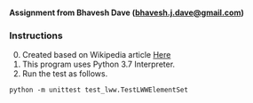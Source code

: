 #### Assignment from Bhavesh Dave (bhavesh.j.dave@gmail.com)

### Instructions ###

0. Created based on Wikipedia article [Here](https://en.wikipedia.org/wiki/Conflict-free_replicated_data_type)
1. This program uses Python 3.7 Interpreter.
2. Run the test as follows.
```
python -m unittest test_lww.TestLWWElementSet
```